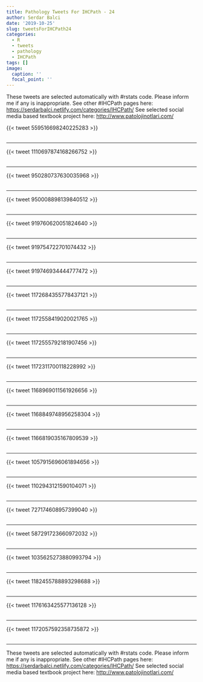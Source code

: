 ```yaml
---
title: Pathology Tweets For IHCPath - 24
author: Serdar Balci
date: '2019-10-25'
slug: tweetsForIHCPath24
categories:
  - R
  - tweets
  - pathology
  - IHCPath
tags: []
image:
  caption: ''
  focal_point: ''
---
```



These tweets are selected automatically with #rstats code. Please inform me if any is inappropriate.
See other #IHCPath pages here: https://serdarbalci.netlify.com/categories/IHCPath/ 
See selected social media based textbook project here: http://www.patolojinotlari.com/

{{< tweet 559516698240225283 >}}
<br>
<br>
<hr>
{{< tweet 1110697874168266752 >}}
<br>
<br>
<hr>
{{< tweet 950280737630035968 >}}
<br>
<br>
<hr>
{{< tweet 950008898139840512 >}}
<br>
<br>
<hr>
{{< tweet 919760620051824640 >}}
<br>
<br>
<hr>
{{< tweet 919754722701074432 >}}
<br>
<br>
<hr>
{{< tweet 919746934444777472 >}}
<br>
<br>
<hr>
{{< tweet 1172684355778437121 >}}
<br>
<br>
<hr>
{{< tweet 1172558419020021765 >}}
<br>
<br>
<hr>
{{< tweet 1172555792181907456 >}}
<br>
<br>
<hr>
{{< tweet 1172311700118228992 >}}
<br>
<br>
<hr>
{{< tweet 1168969011561926656 >}}
<br>
<br>
<hr>
{{< tweet 1168849748956258304 >}}
<br>
<br>
<hr>
{{< tweet 1166819035167809539 >}}
<br>
<br>
<hr>
{{< tweet 1057915696061894656 >}}
<br>
<br>
<hr>
{{< tweet 1102943121590104071 >}}
<br>
<br>
<hr>
{{< tweet 727174608957399040 >}}
<br>
<br>
<hr>
{{< tweet 587291723660972032 >}}
<br>
<br>
<hr>
{{< tweet 1035625273880993794 >}}
<br>
<br>
<hr>
{{< tweet 1182455788893298688 >}}
<br>
<br>
<hr>
{{< tweet 1176163425577136128 >}}
<br>
<br>
<hr>
{{< tweet 1172057592358735872 >}}
<br>
<br>
<hr>


These tweets are selected automatically with #rstats code. Please inform me if any is inappropriate.
See other #IHCPath pages here: https://serdarbalci.netlify.com/categories/IHCPath/ 
See selected social media based textbook project here: http://www.patolojinotlari.com/

